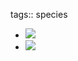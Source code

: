 tags:: species

- ![](https://peach-geographical-bat-397.mypinata.cloud/ipfs/QmRUqh8ryyP8UQ1eWmMHU1Xr2TJ6YLcu1ph55NLCKiuDEa)
- ![](https://peach-geographical-bat-397.mypinata.cloud/ipfs/QmWbk9GXHM2diVnxZrLGKcuG4oTKzEb87tu5wuASEjRann)